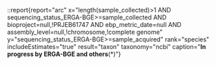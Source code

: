 ::report{report="arc" x="length(sample_collected)>1 AND sequencing_status_ERGA-BGE>=sample_collected AND bioproject=null,!PRJEB61747 AND ebp_metric_date=null AND assembly_level=null,!chromosome,!complete genome" y="sequencing_status_ERGA-BGE>=sample_acquired" rank="species" includeEstimates="true" result="taxon" taxonomy="ncbi" caption="**In progress by ERGA-BGE and others**(*)"}
